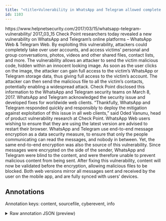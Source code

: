 ```yaml
---
title: "<title>Vulnerability in WhatsApp and Telegram allowed complete account takeover - Help Net Security</title>"
id: 1103
---
```


<title>Vulnerability in WhatsApp and Telegram allowed complete account takeover - Help Net Security</title>
<source> https://www.helpnetsecurity.com/2017/03/15/whatsapp-telegram-vulnerability/ </source>
<date> 2017_03_15 </date>
<text>
Check Point researchers today revealed a new vulnerability on WhatsApp and Telegram’s online platforms – WhatsApp Web & Telegram Web.
By exploiting this vulnerability, attackers could completely take over user accounts, and access victims’ personal and group conversations, photos, videos and other shared files, contact lists, and more.
The vulnerability allows an attacker to send the victim malicious code, hidden within an innocent looking image.
As soon as the user clicks on the image, the attacker can gain full access to the victim’s WhatsApp or Telegram storage data, thus giving full access to the victim’s account.
The attacker can then send the malicious file to all the victim’s contacts, potentially enabling a widespread attack.
Check Point disclosed this information to the WhatsApp and Telegram security teams on March 8, 2017.
WhatsApp and Telegram acknowledged the security issue and developed fixes for worldwide web clients.
“Thankfully, WhatsApp and Telegram responded quickly and responsibly to deploy the mitigation against exploitation of this issue in all web clients,” said Oded Vanunu, head of product vulnerability research at Check Point.
WhatsApp Web users wishing to ensure that they are using the latest version are advised to restart their browser.
WhatsApp and Telegram use end-to-end message encryption as a data security measure, to ensure that only the people communicating can read the messages, and nobody in between.
Yet, the same end-to-end encryption was also the source of this vulnerability.
Since messages were encrypted on the side of the sender, WhatsApp and Telegram were blind to the content, and were therefore unable to prevent malicious content from being sent.
After fixing this vulnerability, content will now be validated before the encryption, allowing malicious files to be blocked.
Both web versions mirror all messages sent and received by the user on the mobile app, and are fully synced with users’ devices.
</text>



## Annotations

Annotation keys: content, sourcefile, cyberevent, info

<details>
<summary>Raw annotation JSON (preview)</summary>

```json
{
  "content": "Check Point researchers today revealed a new vulnerability on WhatsApp and Telegram\u2019s online platforms \u2013 WhatsApp Web & Telegram Web. By exploiting this vulnerability, attackers could completely take over user accounts, and access victims\u2019 personal and group conversations, photos, videos and other shared files, contact lists, and more. The vulnerability allows an attacker to send the victim malicious code, hidden within an innocent looking image. As soon as the user clicks on the image, the attacker can gain full access to the victim\u2019s WhatsApp or Telegram storage data, thus giving full access to the victim\u2019s account. The attacker can then send the malicious file to all the victim\u2019s contacts, potentially enabling a widespread attack. Check Point disclosed this information to the WhatsApp and Telegram security teams on March 8, 2017. WhatsApp and Telegram acknowledged the security issue and developed fixes for worldwide web clients. \u201cThankfully, WhatsApp and Telegram responded quickly and responsibly to deploy the mitigation against exploitation of this issue in all web clients,\u201d said Oded Vanunu, head of product vulnerability research at Check Point. WhatsApp Web users wishing to ensure that they are using the latest version are advised to restart their browser. WhatsApp and Telegram use end-to-end message encryption as a data security measure, to ensure that only the people communicating can read the messages, and nobody in between. Yet, the same end-to-end encryption was also the source of this vulnerability. Since messages were encrypted on the side of the sender, WhatsApp and Telegram were blind to the content, and were therefore unable to prevent malicious content from being sent. After fixing this vulnerability, content will now be validated before the encryption, allowing malicious files to be blocked. Both web versions mirror all messages sent and received by the user on the mobile app, and are fully synced with users\u2019 devices",
  "sourcefile": "1103.txt",
  "cyberevent": {
    "hopper": [
      {
        "index": 0,
        "relation": "Same",
        "events": [
          {
            "index": "E1",
            "type": "Vulnerability-related",
            "realis": "Actual",
            "nugget": {
              "startOffset": 30,
              "index": "T6",
              "endOffset": 38,
              "text": "revealed"
            },
            "argument": [
              {
                "index": "T8",
                "text": "Check Point researchers",
                "endOffset": 23,
                "role": {
                  "type": "Discoverer"
                },
                "startOffset": 0,
                "type": "Person"
              },
              {
                "index": "T7",
                "text": "today",
                "endOffset": 29,
                "role": {
                  "type": "Time"
                },
                "startOffset": 24,
                "type": "Time"
              },
              {
                "index": "T1",
                "text": "a new vulnerability",
                "endOffset": 58,
                "role": {
                  "type": "Vulnerability"
                },
                "startOffset": 39,
                "type": "Vulnerability"
              },
              {
                "index": "T2",
                "external_reference": {
                  "dbpediaURI": "http://dbpedia.org/resource/WhatsApp"
                },
                "endOffset": 70,
                "role": {
                  "type": "Vulnerable_System"
                },
                "text": "WhatsApp",
                "startOffset": 62,
                "type": "System"
              },
              {
                "index": "T3",
                "text": "Telegram\u2019s online platforms",
                "endOffset": 102,
                "role": {
                  "type": "Vulnerable_System"
         
```
</details>
